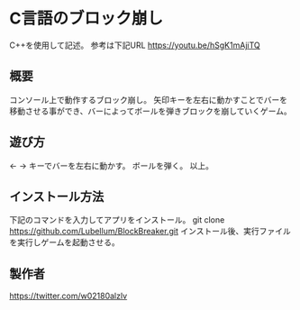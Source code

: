 # C言語のブロック崩し

C++を使用して記述。
参考は下記URL
https://youtu.be/hSgK1mAjiTQ

## 概要
コンソール上で動作するブロック崩し。
矢印キーを左右に動かすことでバーを移動させる事ができ、バーによってボールを弾きブロックを崩していくゲーム。

## 遊び方
← → キーでバーを左右に動かす。
ボールを弾く。
以上。

## インストール方法
下記のコマンドを入力してアプリをインストール。
    git clone https://github.com/Lubellum/BlockBreaker.git
インストール後、実行ファイルを実行しゲームを起動させる。

## 製作者
https://twitter.com/w02180alzlv